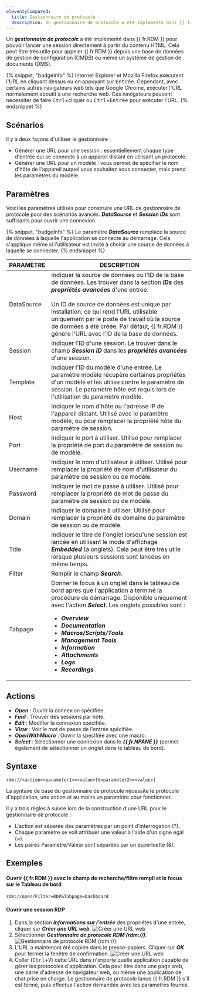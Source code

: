 ```yaml
---
eleventyComputed:
  title: Gestionnaire de protocole
  description: Un gestionnaire de protocole a été implémenté dans {{ fr.RDM }} pour pouvoir lancer une session directement à partir du contenu HTML.
---
```

Un ***gestionnaire de protocole*** a été implémenté dans {{ fr.RDM }} pour pouvoir lancer une session directement à partir du contenu HTML. Cela peut être très utile pour appeler {{ fr.RDM }} depuis une base de données de gestion de configuration (CMDB) ou même un système de gestion de documents (DMS).

{% snippet, "badgeInfo" %}
Internet Explorer et Mozilla Firefox exécutent l'URL en cliquant dessus ou en appuyant sur <kbd>Entrée</kbd>. Cependant, avec certains autres navigateurs web tels que Google Chrome, exécuter l'URL normalement aboutit à une recherche web. Ces navigateurs peuvent nécessiter de faire <kbd>Ctrl</kbd>+cliquer ou <kbd>Ctrl</kbd>+<kbd>Entrée</kbd> pour exécuter l'URL.
{% endsnippet %}

## Scénarios
Il y a deux façons d'utiliser le gestionnaire :
* Générer une URL pour une session : essentiellement chaque type d'entrée qui se connecte à un appareil distant en utilisant un protocole.
* Générer une URL pour un modèle : vous permet de spécifier le nom d'hôte de l'appareil auquel vous souhaitez vous connecter, mais prend les paramètres du modèle.

## Paramètres
Voici les paramètres utilisés pour construire une URL de gestionnaire de protocole pour des scénarios avancés. ***DataSource*** et ***Session IDs*** sont suffisants pour ouvrir une connexion.

{% snippet, "badgeInfo" %}
Le paramètre ***DataSource*** remplace la source de données à laquelle l'application se connecte au démarrage. Cela s'applique même si l'utilisateur est invité à choisir une source de données à laquelle se connecter.
{% endsnippet %}

| PARAMÈTRE  | DESCRIPTION |
|------------|-------------|
| DataSource | Indiquer la source de données ou l'ID de la base de données. Les trouver dans la section ***IDs*** des ***propriétés avancées*** d'une entrée.<br><br>Un ID de source de données est unique par installation, ce qui rend l'URL utilisable uniquement par le poste de travail où la source de données a été créée. Par défaut, {{ fr.RDM }} génère l'URL avec l'ID de la base de données. |
| Session    | Indiquer l'ID d'une session. Le trouver dans le champ ***Session ID*** dans les ***propriétés avancées*** d'une session. |
| Template   | Indiquer l'ID du modèle d'une entrée. Le paramètre modèle récupère certaines propriétés d'un modèle et les utilise contre le paramètre de session. Le paramètre hôte est requis lors de l'utilisation du paramètre modèle. |
| Host       | Indiquer le nom d'hôte ou l'adresse IP de l'appareil distant. Utilisé avec le paramètre modèle, ou pour remplacer la propriété hôte du paramètre de session. |
| Port       | Indiquer le port à utiliser. Utilisé pour remplacer la propriété de port du paramètre de session ou de modèle. |
| Username   | Indiquer le nom d'utilisateur à utiliser. Utilisé pour remplacer la propriété de nom d'utilisateur du paramètre de session ou de modèle. |
| Password   | Indiquer le mot de passe à utiliser. Utilisé pour remplacer la propriété de mot de passe du paramètre de session ou de modèle. |
| Domain     | Indiquer le domaine à utiliser. Utilisé pour remplacer la propriété de domaine du paramètre de session ou de modèle. |
| Title      | Indiquer le titre de l'onglet lorsqu'une session est lancée en utilisant le mode d'affichage ***Embedded*** (à onglets). Cela peut être très utile lorsque plusieurs sessions sont lancées en même temps. |
| Filter     | Remplir le champ ***Search***. |
| Tabpage    | Donner le focus à un onglet dans le tableau de bord après que l'application a terminé la procédure de démarrage. Disponible uniquement avec l'action ***Select***. Les onglets possibles sont :<ul><li>***Overview***</li><li>***Documentation***</li><li>***Macros/Scripts/Tools***</li><li>***Management Tools***</li><li>***Information***</li><li>***Attachments***</li><li>***Logs***</li><li>***Recordings***</li></ul> |

## Actions
* ***Open*** : Ouvrir la connexion spécifiée.
* ***Find*** : Trouver des sessions par hôte.
* ***Edit*** : Modifier la connexion spécifiée.
* ***View*** : Voir le mot de passe de l'entrée spécifiée.
* ***OpenWithMacro*** : Ouvrir la spécifiée avec une macro.
* ***Select*** : Sélectionner une connexion dans le ***{{ fr.NPANE }}*** (permet également de sélectionner un onglet dans le tableau de bord).

## Syntaxe
`rdm://<action><parameter1>=<value>[&<parameter2>=<value>]`

La syntaxe de base du gestionnaire de protocole nécessite le protocole d'application, une action et au moins un paramètre pour fonctionner.

Il y a trois règles à suivre lors de la construction d'une URL pour le gestionnaire de protocole :
* L'action est séparée des paramètres par un point d'interrogation (?).
* Chaque paramètre se voit attribuer une valeur à l'aide d'un signe égal (=).
* Les paires Paramètre/Valeur sont séparées par un esperluette (&).

## Exemples

#### Ouvrir {{ fr.RDM }} avec le champ de recherche/filtre rempli et le focus sur le Tableau de bord
`rdm://open?Filter=RDP&Tabpage=Dashboard`

#### Ouvrir une session RDP

1. Dans la section ***Informations sur l'entrée*** des propriétés d'une entrée, cliquer sur ***Créer une URL web***.
![Créer une URL web](https://cdnweb.devolutions.net/docs/RDMW2029_2024_1.png)
1. Sélectionner ***Gestionnaire de protocole RDM (rdm://)***.
![Gestionnaire de protocole RDM (rdm://)](https://cdnweb.devolutions.net/docs/RDMW2030_2024_1.png)
1. L'URL a maintenant été copiée dans le presse-papiers. Cliquer sur ***OK*** pour fermer la fenêtre de confirmation.
![Créer une URL web](https://cdnweb.devolutions.net/docs/RDMW2031_2024_1.png)
1. Coller (<kbd>Ctrl</kbd>+<kbd>V</kbd>) cette URL dans n'importe quelle application capable de gérer les protocoles d'application. Cela peut être dans une page web, une barre d'adresse de navigateur web, ou même une application de chat prise en charge. Le gestionnaire de protocole lance {{ fr.RDM }} s'il est fermé, puis effectue l'action demandée avec les paramètres fournis.